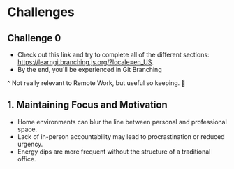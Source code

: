 # Challenges

## Challenge 0
- Check out this link and try to complete all of the different sections: https://learngitbranching.js.org/?locale=en_US.
- By the end, you'll be experienced in Git Branching

^ Not really relevant to Remote Work, but useful so keeping. 🤷

## 1. **Maintaining Focus and Motivation**

* Home environments can blur the line between personal and professional space.
* Lack of in-person accountability may lead to procrastination or reduced urgency.
* Energy dips are more frequent without the structure of a traditional office.
